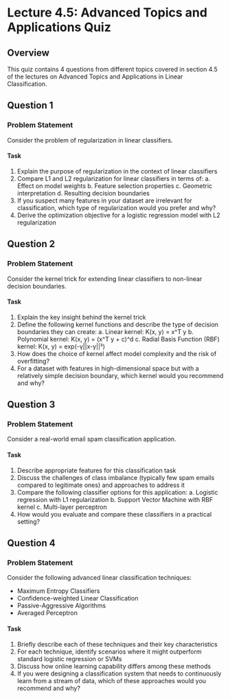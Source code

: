 # Lecture 4.5: Advanced Topics and Applications Quiz

## Overview
This quiz contains 4 questions from different topics covered in section 4.5 of the lectures on Advanced Topics and Applications in Linear Classification.

## Question 1

### Problem Statement
Consider the problem of regularization in linear classifiers.

#### Task
1. Explain the purpose of regularization in the context of linear classifiers
2. Compare L1 and L2 regularization for linear classifiers in terms of:
   a. Effect on model weights
   b. Feature selection properties
   c. Geometric interpretation
   d. Resulting decision boundaries
3. If you suspect many features in your dataset are irrelevant for classification, which type of regularization would you prefer and why?
4. Derive the optimization objective for a logistic regression model with L2 regularization

## Question 2

### Problem Statement
Consider the kernel trick for extending linear classifiers to non-linear decision boundaries.

#### Task
1. Explain the key insight behind the kernel trick
2. Define the following kernel functions and describe the type of decision boundaries they can create:
   a. Linear kernel: K(x, y) = x^T y
   b. Polynomial kernel: K(x, y) = (x^T y + c)^d
   c. Radial Basis Function (RBF) kernel: K(x, y) = exp(-γ||x-y||²)
3. How does the choice of kernel affect model complexity and the risk of overfitting?
4. For a dataset with features in high-dimensional space but with a relatively simple decision boundary, which kernel would you recommend and why?

## Question 3

### Problem Statement
Consider a real-world email spam classification application.

#### Task
1. Describe appropriate features for this classification task
2. Discuss the challenges of class imbalance (typically few spam emails compared to legitimate ones) and approaches to address it
3. Compare the following classifier options for this application:
   a. Logistic regression with L1 regularization
   b. Support Vector Machine with RBF kernel
   c. Multi-layer perceptron
4. How would you evaluate and compare these classifiers in a practical setting?

## Question 4

### Problem Statement
Consider the following advanced linear classification techniques:
- Maximum Entropy Classifiers
- Confidence-weighted Linear Classification
- Passive-Aggressive Algorithms
- Averaged Perceptron

#### Task
1. Briefly describe each of these techniques and their key characteristics
2. For each technique, identify scenarios where it might outperform standard logistic regression or SVMs
3. Discuss how online learning capability differs among these methods
4. If you were designing a classification system that needs to continuously learn from a stream of data, which of these approaches would you recommend and why? 